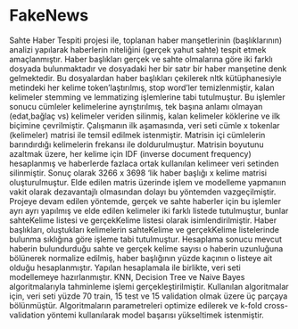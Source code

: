 # FakeNews

Sahte Haber Tespiti projesi ile, toplanan haber manşetlerinin (başlıklarının) analizi yapılarak haberlerin niteliğini (gerçek yahut sahte) tespit etmek amaçlanmıştır.
Haber başlıkları gerçek ve sahte olmalarına göre iki farklı dosyada bulunmaktadır ve dosyadaki her bir satır bir haber manşetine denk gelmektedir. Bu dosyalardan haber başlıkları çekilerek nltk kütüphanesiyle metindeki her kelime token’laştırılmış, stop word’ler temizlenmiştir, kalan kelimeler stemming ve lemmatizing işlemlerine tabi tutulmuştur. Bu işlemler sonucu cümleler kelimelerine ayrıştırılmış, tek başına anlamı olmayan (edat,bağlaç vs) kelimeler veriden silinmiş, kalan kelimeler köklerine ve ilk biçimine çevrilmiştir.
Çalışmanın ilk aşamasında, veri seti cümle x tokenlar (kelimeler) matrisi ile temsil edilmek istenmiştir. Matrisin içi cümlelerin barındırdığı kelimelerin frekansı ile doldurulmuştur. Matrisin boyutunu azaltmak üzere, her kelime için IDF (inverse document frequency) hesaplanmış ve haberlerde fazlaca ortak kullanılan kelimeer veri setinden silinmiştir. Sonuç olarak 3266 x 3698 ‘lik haber başlığı x kelime matrisi oluşturulmuştur. Elde edilen matris üzerinde işlem ve modelleme yapmanıın vakit olarak dezavantajlı olmasından dolayı bu yöntemden vazgeçilmiştir.
Projeye devam edilen yöntemde, gerçek ve sahte haberler için bu işlemler ayrı ayrı yapılmış ve elde edilen kelimeler iki farklı listede tutulmuştur, bunlar sahteKelime listesi ve gerçekKelime listesi olarak isimlendirilmiştir.
Haber başlıkları, oluştukları kelimelerin sahteKelime ve gerçekKelime listelerinde bulunma sıklığına göre işleme tabi tutulmuştur. Hesaplama sonucu mevcut haberin bulundurduğu sahte ve gerçek kelime sayısı o haberin uzunluğuna bölünerek normalize edilmiş, haber başlığının yüzde kaçının o listeye ait olduğu hesaplanmıştır.
Yapılan hesaplamala ile birlikte, veri seti modellemeye hazırlanmıştır. KNN, Decision Tree ve Naive Bayes algoritmalarıyla tahminleme işlemi gerçekleştirilmiştir. Kullanılan algoritmalar için, veri seti yüzde 70 train, 15 test ve 15 validation olmak üzere üç parçaya bölünmüştür. Algoritmaların parametreleri optimize edilerek ve k-fold cross-validation yöntemi kullanılarak model başarısı yükseltimek istenmiştir.
